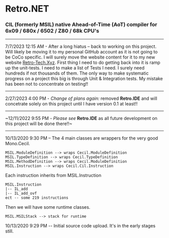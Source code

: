 # Retro.NET
### CIL (formerly MSIL) native Ahead-of-Time (AoT) compiler for 6x09 / 680x / 6502 / Z80 / 68k CPU's

---

7/7/2023 12:15 AM - After a long hiatus – back to working on this project. Will likely be moving it to my personal GitHub account as it is not going to be CoCo specific.  I will surely move the website content for it to my new website [Retro-Tech.Xyz](https://retro-tech.xyz/).  First thing I need to do getting back into it is ramp up the unit-tests. I need to make a list of Tests I need. I surely need hundreds if not thousands of them. The only way to make systematic progress on a project this big is through Unit & Integration tests. My mistake has been not to concentrate on testing!!

---

2/27/2023 4:00 PM - *Change of plans again:* removed __Retro.IDE__ and will concetrate solely on this project until I have version 0.1 at least!!

---

~12/11/2022 9:55 PM - *Please see* __Retro.IDE__ as all future development on this project will be done there!!~

---

10/13/2020 9:30 PM – The 4 main classes are wrappers for the very good Mono.Cecil.

```
MSIL.ModuleDefinition --> wraps Cecil.ModuleDefinition
MSIL.TypeDefinition --> wraps Cecil.TypeDefinition
MSIL.MethodDefinition --> wraps Cecil.ModuleDefinition
MSIL.Instruction --> wraps Cecil.Cil.Instruction
```
Each instruction inherits from MSIL.Instruction
```
MSIL.Instruction
|-- IL_add
|-- IL_add_ovf
ect -- some 219 instructions 
```
Then we will have some runtime classes.
```
MSIL.MSILStack --> stack for runtime
```

10/13/2020 9:29 PM -- Initial source code upload.  It's in the early stages still.
